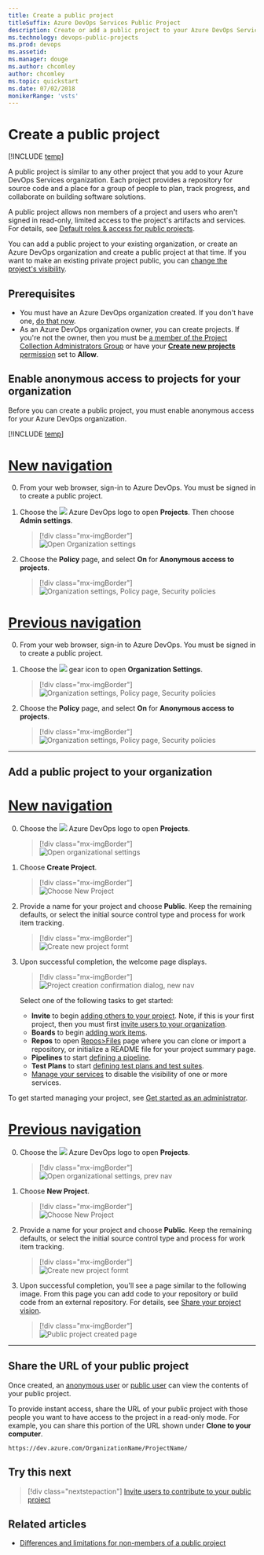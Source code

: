 ```yaml
---
title: Create a public project
titleSuffix: Azure DevOps Services Public Project  
description: Create or add a public project to your Azure DevOps Services organization 
ms.technology: devops-public-projects
ms.prod: devops
ms.assetid: 
ms.manager: douge
ms.author: chcomley
author: chcomley
ms.topic: quickstart
ms.date: 07/02/2018
monikerRange: 'vsts'
---
```


# Create a public project

[!INCLUDE [temp](_shared/version-public-projects.md)]  

A public project is similar to any other project that you add to your Azure DevOps Services organization. Each project provides a repository for source code and a place for a group of people to plan, track progress, and collaborate on building software solutions. 

A public project allows non members of a project and users who aren't signed in read-only, limited access to the project's artifacts and services. For details, see [Default roles & access for public projects](default-roles-access-public.md).   

You can add a public project to your existing organization, or create an Azure DevOps organization and create a public project at that time. If you want to make an existing private project public, you can [change the project's visibility](make-project-public.md).


## Prerequisites

- You must have an Azure DevOps organization created. If you don't have one, [do that now](../../user-guide/sign-up-invite-teammates.md).   
- As an Azure DevOps organization owner, you can create projects. If you're not the owner, then you must be [a member of the Project Collection Administrators Group](../security/set-project-collection-level-permissions.md#collection-level) or have your [**Create new projects** permission](../security/set-project-collection-level-permissions.md#collection-level) set to **Allow**.


## Enable anonymous access to projects for your organization

Before you can create a public project, you must enable anonymous access for your Azure DevOps organization.

[!INCLUDE [temp](../../_shared/new-navigation.md)] 

# [New navigation](#tab/new-nav)

0. From your web browser, sign-in to Azure DevOps. You must be signed in to create a public project. 

0. Choose the ![](../../_img/icons/project-icon.png) Azure DevOps logo to open **Projects**. Then choose **Admin settings**. 

	> [!div class="mx-imgBorder"]  
	> ![Open Organization settings](../../_shared/_img/settings/open-admin-settings-vert.png)  

0. Choose the **Policy** page, and select **On** for **Anonymous access to projects**.     

	> [!div class="mx-imgBorder"]  
	> ![Organization settings, Policy page, Security policies](_img/create-public-project/open-policy-vert.png) 

# [Previous navigation](#tab/previous-nav)

0. From your web browser, sign-in to Azure DevOps. You must be signed in to create a public project. 

0. Choose the ![](../../_img/icons/gear-icon.png) gear icon to open **Organization Settings**.

	> [!div class="mx-imgBorder"]  
	> ![Organization settings, Policy page, Security policies](../../_shared/_img/settings/open-account-settings-horz-brn.png) 

0. Choose the **Policy** page, and select **On** for **Anonymous access to projects**.     

	> [!div class="mx-imgBorder"]  
	> ![Organization settings, Policy page, Security policies](_img/create-public-project/turn-on-anonymous-access.png)  


---


## Add a public project to your organization 

# [New navigation](#tab/new-nav)

0. Choose the ![](../../_img/icons/project-icon.png) Azure DevOps logo to open **Projects**. 

	> [!div class="mx-imgBorder"]  
	> ![Open organizational settings](../../_shared/_img/settings/open-projects-hub-vert-brn.png)  

0. Choose **Create Project**.

	> [!div class="mx-imgBorder"]  
	> ![Choose New Project](_img/create-public-project/add-proj-vert-brn.png)  

0. Provide a name for your project and choose **Public**. Keep the remaining defaults, or select the initial source control type and process for work item tracking. 

	> [!div class="mx-imgBorder"]  
	> ![Create new project formt](_img/create-public-project/create-new-project-form-new-nav.png)

0. Upon successful completion, the welcome page displays.

	> [!div class="mx-imgBorder"]  
	> ![Project creation confirmation dialog, new nav](../projects/_img/create-project/project-creation-complete-new-nav.png)

	Select one of the following tasks to get started:  
	- **Invite** to begin [adding others to your project](../security/add-users-team-project.md). Note, if this is your first project, then you must first [invite users to your organization](../accounts/add-team-members.md). 
	- **Boards** to begin [adding work items](../../boards/work-items/view-add-work-items.md).
	- **Repos** to open [Repos>Files](../../repos/git/clone.md) page where you can clone or import a repository, or initialize a README file for your project summary page.
	- **Pipelines** to start [defining a pipeline](../../pipelines/index.md).
	- **Test Plans** to start [defining test plans and test suites](../../test/create-a-test-plan.md).
	- [Manage your services](../settings/set-services.md) to disable the visibility of one or more services.

To get started managing your project, see [Get started as an administrator](../../user-guide/project-admin-tutorial.md). 

# [Previous navigation](#tab/previous-nav)

0. Choose the ![](../../_img/icons/project-icon.png) Azure DevOps logo to open **Projects**. 

	> [!div class="mx-imgBorder"]  
	> ![Open organizational settings, prev nav](_img/create-public-project/open-org-hub.png)  

0. Choose **New Project**.

	> [!div class="mx-imgBorder"]  
	> ![Choose New Project](_img/create-public-project/choose-new-project.png)  

0. Provide a name for your project and choose **Public**. Keep the remaining defaults, or select the initial source control type and process for work item tracking. 

	> [!div class="mx-imgBorder"]  
	> ![Create new project formt](_img/create-public-project/add-public-project-form.png)

0. Upon successful completion, you'll see a page similar to the following image. From this page you can add code to your repository or build code from an external repository. For details, see  [Share your project vision](../../project/wiki/project-vision-status.md).  

	> [!div class="mx-imgBorder"]  
	> ![Public project created page](_img/create-public-project/public-project-created.png)


---


## Share the URL of your public project

Once created, an [anonymous user](glossary-public.md#anonymous-user) or [public user](glossary-public.md#public-user) can view the contents of your public project. 
 
To provide instant access, share the URL of your public project with those people you want to have access to the project in a read-only mode. For example, you can share this portion of the URL shown under **Clone to your computer**.  

`https://dev.azure.com/OrganizationName/ProjectName/`


## Try this next
> [!div class="nextstepaction"]
> [Invite users to contribute to your public project](invite-users-public.md)


## Related articles 

- [Differences and limitations for non-members of a public project](feature-differences.md)
